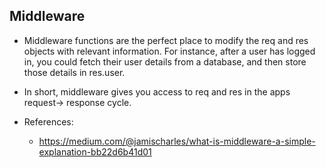 ## Middleware
- Middleware functions are the perfect place to modify the req and res objects with relevant information. For instance, after a user has logged in, you could fetch their user details from a database, and then store those details in res.user.
- In short, middleware gives you access to req and res in the apps request-> response cycle.

- References:
  - https://medium.com/@jamischarles/what-is-middleware-a-simple-explanation-bb22d6b41d01